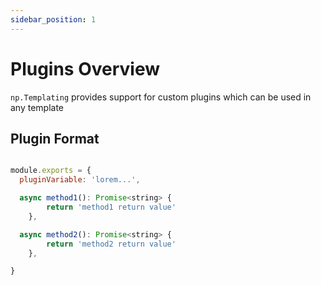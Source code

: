 ```yaml
---
sidebar_position: 1
---
```


# Plugins Overview
`np.Templating` provides support for custom plugins which can be used in any template

## Plugin Format

```js

module.exports = {
  pluginVariable: 'lorem...',

  async method1(): Promise<string> {
		return 'method1 return value'
	},

  async method2(): Promise<string> {
		return 'method2 return value'
	},

}
```
